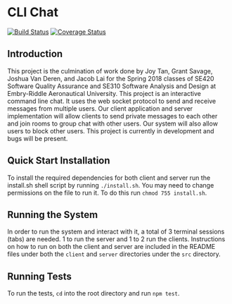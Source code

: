 # CLI Chat
[![Build Status](https://travis-ci.org/jvanderen1/cli_chat.svg?branch=master)](https://travis-ci.org/jvanderen1/cli_chat)
[![Coverage Status](https://coveralls.io/repos/github/jvanderen1/cli_chat/badge.svg?branch=master&service=github)](https://coveralls.io/github/jvanderen1/cli_chat?branch=master&service=github)

## Introduction
This project is the culmination of work done by Joy Tan, Grant Savage, Joshua Van Deren, and Jacob Lai for the Spring 2018 classes of SE420 Software Quality Assurance and SE310 Software Analysis and Design at Embry-Riddle Aeronautical University. This project is an interactive command line chat. It uses the web socket protocol to send and receive messages from multiple users. Our client application and server implementation will allow clients to send private messages to each other and join rooms to group chat with other users. Our system will also allow users to block other users. This project is currently in development and bugs will be present. 

## Quick Start Installation
To install the required dependencies for both client and server run the install.sh shell script by running ```./install.sh```. You may need to change permissions on the file to run it. To do this run ```chmod 755 install.sh```.

## Running the System
In order to run the system and interact with it, a total of 3 terminal sessions (tabs) are needed. 1 to run the server and 1 to 2 run the clients. Instructions on how to run on both the client and server are included in the README files under both the ```client``` and ```server``` directories under the ```src``` directory.

## Running Tests
To run the tests, ```cd``` into the root directory and run ```npm test```.
